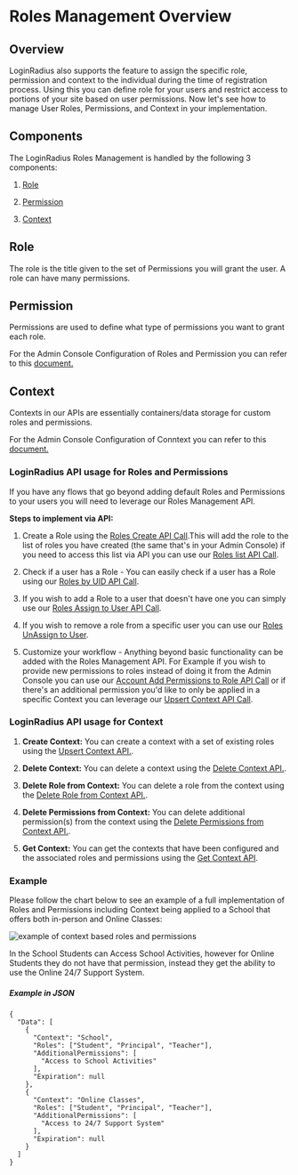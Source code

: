 
# Roles Management Overview

## Overview

LoginRadius also supports the feature to assign the specific role, permission and context to the individual during the time of registration process. Using this you can define role for your users and restrict access to portions of your site based on user permissions. Now let's see how to manage User Roles, Permissions, and Context in your implementation.

  

## Components

The LoginRadius Roles Management is handled by the following 3 components:

1. [Role](#role2)

2. [Permission](#permission3)

3. [Context](#context4)


## Role

The role is the title given to the set of Permissions you will grant the user. A role can have many permissions.

## Permission

Permissions are used to define what type of permissions you want to grant each role.

For the Admin Console Configuration of Roles and Permission you can refer to this [document.](https://www.loginradius.com/legacy/docs/authentication/concepts/roles-and-membership/#partrolesandpermissionsconfiguration0)  

## Context

Contexts in our APIs are essentially containers/data storage for custom roles and permissions.
  
For the Admin Console Configuration of Conntext you can refer to this [document.](https://www.loginradius.com/legacy/docs/authentication/concepts/roles-and-membership/#partcontextconfiguration4)

### LoginRadius API usage for Roles and Permissions


If you have any flows that go beyond adding default Roles and Permissions to your users you will need to leverage our Roles Management API.

**Steps to implement via API:**

1. Create a Role using the [Roles Create API Call](/api/v2/user-registration/roles-create).This will add the role to the list of roles you have created (the same that's in your Admin Console) if you need to access this list via API you can use our [Roles list API Call](/api/v2/user-registration/roles-list).

2. Check if a user has a Role - You can easily check if a user has a Role using our [Roles by UID API Call](/api/v2/user-registration/roles-by-uid).

  

3. If you wish to add a Role to a user that doesn't have one you can simply use our [Roles Assign to User API Call](/api/v2/user-registration/roles-assign-to-user).

  

4. If you wish to remove a role from a specific user you can use our [Roles UnAssign to User](/api/v2/user-registration/roles-unassign-to-user).

  

5. Customize your workflow - Anything beyond basic functionality can be added with the Roles Management API. For Example if you wish to provide new permissions to roles instead of doing it from the Admin Console you can use our [Account Add Permissions to Role API Call](/api/v2/customer-identity-api/roles-management/add-permissions-to-role/) or if there's an additional permission you'd like to only be applied in a specific Context you can leverage our [Upsert Context API Call](/api/v2/user-registration/roles-create-context).


### LoginRadius API usage for Context

1. **Create Context:** You can create a context with a set of existing roles using the [Upsert Context API.](/api/v2/user-registration/roles-create-context).

2. **Delete Context:** You can delete a context using the [Delete Context API.](/api/v2/customer-identity-api/roles-management/delete-context/).

3. **Delete Role from Context:** You can delete a role from the context using the [Delete Role from Context API.](/api/v2/customer-identity-api/roles-management/delete-role-from-context/).

4. **Delete Permissions from Context:** You can delete additional permission(s) from the context using the [Delete Permissions from Context API.](/api/v2/customer-identity-api/roles-management/delete-role-from-context/).

5. **Get Context:** You can get the contexts that have been configured and the associated roles and permissions using the [Get Context API](/api/v2/customer-identity-api/roles-management/get-context/).
  

### Example

Please follow the chart below to see an example of a full implementation of Roles and Permissions including Context being applied to a School that offers both in-person and Online Classes:

![example of context based roles and permissions](https://apidocs.lrcontent.com/images/teachersandstudents---Page-1-2_262459b8236666d638.50884240.png "Example of Roles & Permissions")
 

In the School Students can Access School Activities, however for Online Students they do not have that permission, instead they get the ability to use the Online 24/7 Support System.


##### Example in JSON

```
{
  "Data": [
    {
      "Context": "School",
      "Roles": ["Student", "Principal", "Teacher"],
      "AdditionalPermissions": [
        "Access to School Activities"
      ],
      "Expiration": null
    },
    {
      "Context": "Online Classes",
      "Roles": ["Student", "Principal", "Teacher"],
      "AdditionalPermissions": [
        "Access to 24/7 Support System"
      ],
      "Expiration": null
    }
  ]
}
```
